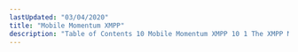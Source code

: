 ```yaml
---
lastUpdated: "03/04/2020"
title: "Mobile Momentum XMPP"
description: "Table of Contents 10 Mobile Momentum XMPP 10 1 The XMPP Module and Listener 10 2 The XMPP Logger Module 10 3 Roster and Presence 10 4 Lua XMPP Functions 10 5 Converting MCMT to XMPP 10 6 Filtering Out Chat State Notifications..."
---
```


